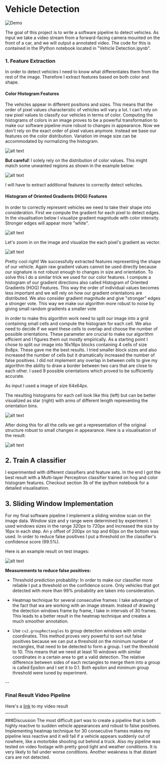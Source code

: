
# Vehicle Detection


![Demo](./output.gif)

The goal of this project is to write a software pipeline to detect vehicles. As input we take a video stream from a forward-facing camera mounted on the front of a car, and we will output a annotated video.
The code for this is contained in the IPython notebook located in "Vehicle Detection.ipynb". 

[//]: # (Image References)

[image1]: ./report/car.png "Color Histogram Detection"
[image2]: ./report/noncar.png "Color Histogram False Detection"
[image3]: ./report/grad_mag.png "Gradient Magnitude" 
[image4]: ./report/grad_vec.png "Gradient Vector" 
[image5]: ./report/hog_hist.png "HOG Visualisation"
[image6]: ./report/hog_result.png "HOG Final Visualisation"
[image7]: ./report/result.png "Result"
[video1]: ./result.mp4 "Video"


###  1. Feature Extraction

In order to detect vehicles I need to know what differentiates them from the rest of the image.
Therefore I extract features based on both color and shape.

#### Color Histogram Features
The vehicles appear in different positions and sizes. This means that the order of pixel values characteristic of vehicles will vary a lot. I can't rely on raw pixel values to classify our vehicles in terms of color. 
Computing the histograms of colors in an image proves to be a powerful transformation to make our software pipeline more robust to changes in appearance. Now we don't rely on the exact order of pixel values anymore. Instead we base our features on the color distribution. Variation im image size can be accommodated by normalizing the histogram.

![alt text][image1]

**But careful**! I solely rely on the distribution of color values. This might match some unwanted regions as shown in the example below:

![alt text][image2]

I will have to extract additional features to correctly detect vehicles.


#### Histogram of Oriented Gradients (HOG) Features
In order to correctly represent vehicles we need to take their shape into consideration.
First we compute the gradient for each pixel to detect edges. In the visualisation below I visualize gradient magnitude with color intensity. Stronger edges will appear more "white".


![alt text][image3]

Let's zoom in on the image and visualize the each pixel's gradient as vector.

![alt text][image4]


Pretty cool right! We successfully extracted features representing the shape of our vehicle.
Again raw gradient values cannot be used directly because our signature is not robust enough to changes in size and orientation. 
To solve this I do a similar trick we used for our color features. I compute a histogram of our gradient directions also called Histogram of Oriented Gradients (HOG) Features. This way the order of individual values becomes less important and we will rely on how our gradient orientations are distributed. We also consider gradient magnitude and give "stronger" edges a stronger vote. This way we make our algorithm more robust to noise by giving small random gradients a smaller vote


In order to make this algorithm work need to split our image into a grid containing small cells and compute the histogram for each cell. We also need to decide if we want these cells to overlap and choose the number of possible orientations. These parameter are crucial to make our algorithm efficient and I figures them out mostly empirically.
As a starting point I chose to split our image into 16x16px blocks containing 4 cells of size 8x8px. These gave me the best results. I tried smaller block sizes and also increased the number of cells but it dramatically increased the number of false positives. I did not implement any overlap in between cells to give my algorithm the ability to draw a border between two cars that are close to each other. I used 9 possible orientations which proved to be sufficiently accurate.

As input I used a image of size 64x64px. 


The resulting histograms for each cell look like this (left) but can be better visualized as star (right) with arms of different length representing the orientation bins.

![alt text][image5]

After doing this for all the cells we get a representation of the original structure robust to small changes in appearance. Here is a visualisation of the result:

![alt text][image6]


##  2. Train A classifier

I experimented with different classifiers and feature sets. In the end I got the best result with a Multi-layer Perceptron classifier trained on hog and color histogram features. Checkout section 3b of the ipython notebook for a detailed visualisation. 


##  3. Sliding Window Implementation
For my final software pipeline I implement a sliding window scan on the image data. Window size and y range were determined by experiment. I used windows sizes in the range 320px to 720px and increased the size by 16px in each step. An y offset of 200px on top and 60px on the bottom was used. In order to reduce false positives I put a threshold on the classifier's confidence score (99.5%). 


Here is an example result on test images:

![alt text][image7]

**Measurements to reduce false positives:**

* Threshold prediction probability: In order to make our classifier more reliable I put a threshold on the confidence score. Only vehicles that got detected with more than 99% probability are taken into consideration.

* Heatmap technique for several consecutive frames: I take advantage of the fact that wa are working with an image stream. Instead of drawing the detection windows frame by frame, I take in intervals of 30 frames. This leads to a better result in the heatmap technique and creates a much smoother annotation. 

* Use `cv2.groupRectangles` to group detection windows with similar coordinates. This method proves very powerful to sort out false positives because we can put a threshold on the minimum number of rectangles, that need to be detected to form a group. I set the threshold to 10. This means that we need at least 10 windows with similar coordinates in a certain area to get a valid detection. The relative difference between sides of each rectangles to merge them into a group is called Epsilon and I set it to 0.1. Both epsilon and minimum group threshold were tuned by experiment.


--

### Final Result Video Pipeline 

Here's a [link][video1] to my video result

---

###Discussion
The most difficult part was to create a pipeline that is both highly reactive to sudden vehicle appearances and robust to false positives. Implementing heatmap technique for 30 consecutive frames makes my pipeline less reactive and it will fail if a vehicle appears suddenly out of nowhere, like a motorbike shooting out behind a truck.
Also my pipeline was tested on video footage with pretty good light and weather conditions. It is very likely to fail under worse conditions. 
Another weakness is that distant cars are not detected.



